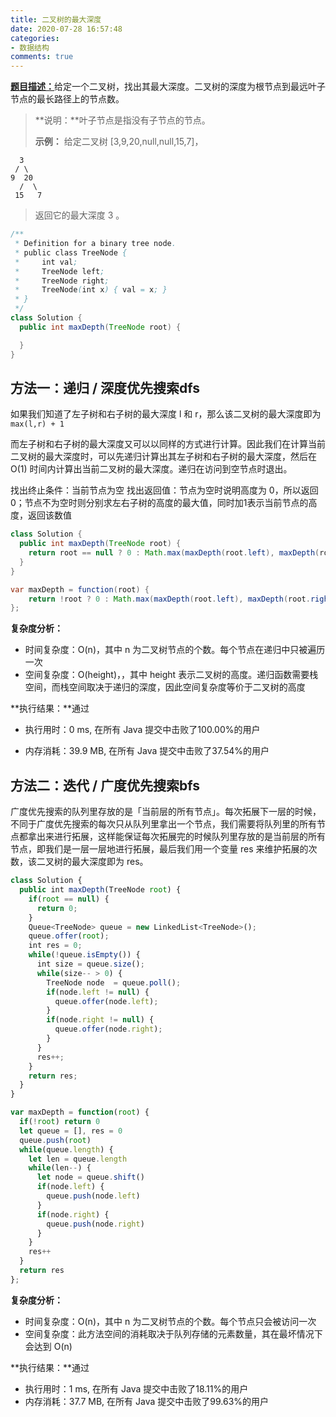 ```yaml
---
title: 二叉树的最大深度
date: 2020-07-28 16:57:48
categories:
- 数据结构
comments: true
---
```


[**题目描述：**](https://leetcode-cn.com/problems/maximum-depth-of-binary-tree/)给定一个二叉树，找出其最大深度。二叉树的深度为根节点到最远叶子节点的最长路径上的节点数。

<!-- more -->

> **说明：**叶子节点是指没有子节点的节点。
>
> **示例：**
> 给定二叉树 [3,9,20,null,null,15,7]，
>
 ```
   3
  / \
 9  20
   /  \
  15   7
 ```
>返回它的最大深度 3 。

```java
/**
 * Definition for a binary tree node.
 * public class TreeNode {
 *     int val;
 *     TreeNode left;
 *     TreeNode right;
 *     TreeNode(int x) { val = x; }
 * }
 */
class Solution {
  public int maxDepth(TreeNode root) {

  }
}
```



## 方法一：递归 / 深度优先搜索dfs

如果我们知道了左子树和右子树的最大深度 l 和 r，那么该二叉树的最大深度即为 `max(l,r) + 1`

而左子树和右子树的最大深度又可以以同样的方式进行计算。因此我们在计算当前二叉树的最大深度时，可以先递归计算出其左子树和右子树的最大深度，然后在  O(1) 时间内计算出当前二叉树的最大深度。递归在访问到空节点时退出。



找出终止条件：当前节点为空
找出返回值：节点为空时说明高度为 0，所以返回 0；节点不为空时则分别求左右子树的高度的最大值，同时加1表示当前节点的高度，返回该数值

```java
class Solution {
  public int maxDepth(TreeNode root) {
    return root == null ? 0 : Math.max(maxDepth(root.left), maxDepth(root.right)) + 1;
  }
}

var maxDepth = function(root) {
	return !root ? 0 : Math.max(maxDepth(root.left), maxDepth(root.right)) + 1
};
```

**复杂度分析：**

- 时间复杂度：O(n)，其中 n 为二叉树节点的个数。每个节点在递归中只被遍历一次
- 空间复杂度：O(height)，，其中 height 表示二叉树的高度。递归函数需要栈空间，而栈空间取决于递归的深度，因此空间复杂度等价于二叉树的高度

**执行结果：**通过

- 执行用时：0 ms, 在所有 Java 提交中击败了100.00%的用户

- 内存消耗：39.9 MB, 在所有 Java 提交中击败了37.54%的用户



## 方法二：迭代 / 广度优先搜索bfs

广度优先搜索的队列里存放的是「当前层的所有节点」。每次拓展下一层的时候，不同于广度优先搜索的每次只从队列里拿出一个节点，我们需要将队列里的所有节点都拿出来进行拓展，这样能保证每次拓展完的时候队列里存放的是当前层的所有节点，即我们是一层一层地进行拓展，最后我们用一个变量 res 来维护拓展的次数，该二叉树的最大深度即为 res。

```js
class Solution {
  public int maxDepth(TreeNode root) {
    if(root == null) {
      return 0;
    }
    Queue<TreeNode> queue = new LinkedList<TreeNode>();
    queue.offer(root);
    int res = 0;
    while(!queue.isEmpty()) {
      int size = queue.size();
      while(size-- > 0) {
        TreeNode node  = queue.poll();
        if(node.left != null) {
          queue.offer(node.left);
        }
        if(node.right != null) {
          queue.offer(node.right);
        }
      }
      res++;
    }
    return res;
  }
}

var maxDepth = function(root) {
  if(!root) return 0
  let queue = [], res = 0
  queue.push(root)
  while(queue.length) {
    let len = queue.length
    while(len--) {
      let node = queue.shift()
      if(node.left) {
        queue.push(node.left)
      }
      if(node.right) {
        queue.push(node.right)
      }
    }
    res++
  }
  return res
};
```

**复杂度分析：**

- 时间复杂度：O(n)，其中 n 为二叉树节点的个数。每个节点只会被访问一次
- 空间复杂度：此方法空间的消耗取决于队列存储的元素数量，其在最坏情况下会达到 O(n)

**执行结果：**通过

- 执行用时：1 ms, 在所有 Java 提交中击败了18.11%的用户
- 内存消耗：37.7 MB, 在所有 Java 提交中击败了99.63%的用户